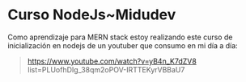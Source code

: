 # Curso NodeJs~Midudev

Como aprendizaje para MERN stack estoy realizando este curso de inicialización en nodejs de un youtuber que consumo en mi día a día: 
> https://www.youtube.com/watch?v=yB4n_K7dZV8 list=PLUofhDIg_38qm2oPOV-IRTTEKyrVBBaU7
